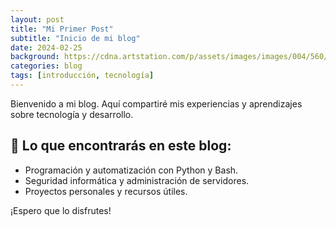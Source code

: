 ```yaml
---
layout: post
title: "Mi Primer Post"
subtitle: "Inicio de mi blog"
date: 2024-02-25
background: https://cdna.artstation.com/p/assets/images/images/004/560/916/large/dominik-mayer-redmoon.jpg
categories: blog
tags: [introducción, tecnología]
---
```


Bienvenido a mi blog. Aquí compartiré mis experiencias y aprendizajes sobre tecnología y desarrollo.

## 🚀 Lo que encontrarás en este blog:
- Programación y automatización con Python y Bash.
- Seguridad informática y administración de servidores.
- Proyectos personales y recursos útiles.

¡Espero que lo disfrutes!

